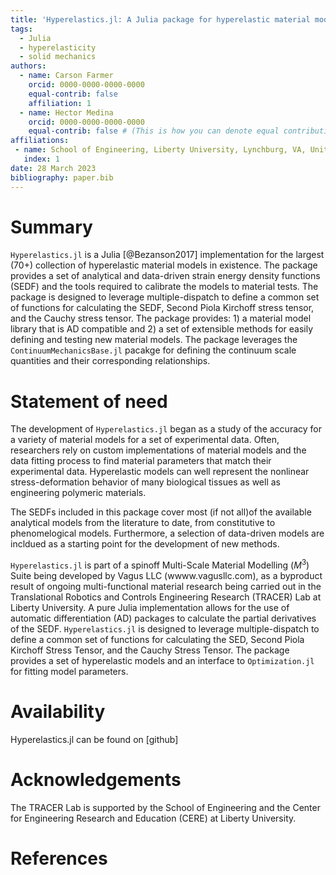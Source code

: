```yaml
---
title: 'Hyperelastics.jl: A Julia package for hyperelastic material modelling'
tags:
  - Julia
  - hyperelasticity
  - solid mechanics
authors:
  - name: Carson Farmer
    orcid: 0000-0000-0000-0000
    equal-contrib: false
    affiliation: 1
  - name: Hector Medina
    orcid: 0000-0000-0000-0000
    equal-contrib: false # (This is how you can denote equal contributions between multiple authors)
affiliations:
 - name: School of Engineering, Liberty University, Lynchburg, VA, United States
   index: 1
date: 28 March 2023
bibliography: paper.bib
---
```


# Summary

`Hyperelastics.jl` is a Julia [@Bezanson2017]  implementation for the largest (70+) collection of hyperelastic material models in existence. The package provides a set of analytical and data-driven strain energy density functions (SEDF) and the tools required to calibrate the models to material tests. The package is designed to leverage multiple-dispatch to define a common set of functions for calculating the SEDF, Second Piola Kirchoff stress tensor, and the Cauchy stress tensor. The package provides: 1) a material model library that is AD compatible and 2) a set of extensible methods for easily defining and testing new material models. The package leverages the `ContinuumMechanicsBase.jl` pacakge for defining the continuum scale quantities and their corresponding relationships.

# Statement of need

The development of `Hyperelastics.jl` began as a study of the accuracy for a variety of material models for a set of experimental data. Often, researchers rely on custom implementations of material models and the data fitting process to find material parameters that match their experimental data. Hyperelastic models can well represent the nonlinear stress-deformation behavior of many biological tissues as well as engineering polymeric materials. 

The SEDFs included in this package cover most (if not all)of the available analytical models from the literature to date, from constitutive to phenomelogical models. Furthermore, a selection of data-driven models are incldued as a starting point for the development of new methods. 


`Hyperelastics.jl` is part of a spinoff Multi-Scale Material Modelling ($M^3$) Suite being developed by Vagus LLC (wwww.vagusllc.com), as a byproduct result of ongoing multi-functional material research being carried out in the Translational Robotics and Controls Engineering Research (TRACER) Lab at Liberty University. A pure Julia implementation allows for the use of automatic differentiation (AD) packages to calculate the partial derivatives of the SEDF. `Hyperelastics.jl` is designed to leverage multiple-dispatch to define a common set of functions for calculating the SED, Second Piola Kirchoff Stress Tensor, and the Cauchy Stress Tensor. The package provides a set of hyperelastic models and an interface to `Optimization.jl` for fitting model parameters.

# Availability

Hyperelastics.jl can be found on [github]

# Acknowledgements

The TRACER Lab is supported by the School of Engineering and the Center for Engineering Research and Education (CERE) at Liberty University.

# References